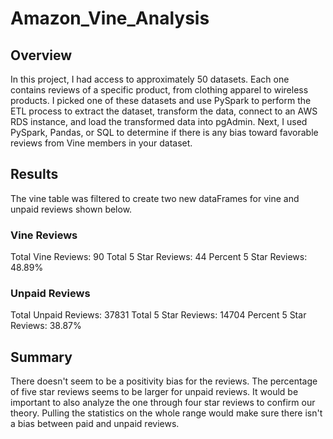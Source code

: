 # Amazon_Vine_Analysis

## Overview
In this project, I had access to approximately 50 datasets. Each one contains reviews of a specific product, from clothing apparel to wireless products. I picked one of these datasets and use PySpark to perform the ETL process to extract the dataset, transform the data, connect to an AWS RDS instance, and load the transformed data into pgAdmin. Next, I used PySpark, Pandas, or SQL to determine if there is any bias toward favorable reviews from Vine members in your dataset. 

## Results

The vine table was filtered to create two new dataFrames for vine and unpaid reviews shown below.

### Vine Reviews

 Total Vine Reviews: 90
 Total 5 Star Reviews: 44
 Percent 5 Star Reviews: 48.89%
 
 
 ### Unpaid Reviews
 
 Total Unpaid Reviews: 37831
 Total 5 Star Reviews: 14704
 Percent 5 Star Reviews: 38.87%
 
 ## Summary

There doesn't seem to be a positivity bias for the reviews. The percentage of five star reviews seems to be larger for unpaid reviews. It would be important to also analyze the one through four star reviews to confirm our theory. Pulling the statistics on the whole range would make sure there isn't a bias between paid and unpaid reviews.
